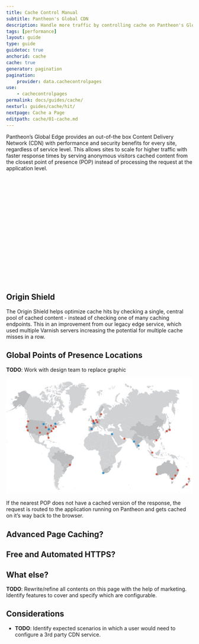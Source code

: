 ```yaml
---
title: Cache Control Manual
subtitle: Pantheon's Global CDN
description: Handle more traffic by controlling cache on Pantheon's Global content distribution network.
tags: [performance]
layout: guide
type: guide
guidetoc: true
anchorid: cache
cache: true
generator: pagination
pagination:
    provider: data.cachecontrolpages
use:
    - cachecontrolpages
permalink: docs/guides/cache/
nexturl: guides/cache/hit/
nextpage: Cache a Page
editpath: cache/01-cache.md
---
```


Pantheon’s Global Edge provides an out-of-the box Content Delivery Network (CDN) with performance and security benefits for every site, regardless of service level. This allows sites to scale for higher traffic with faster response times by serving anonymous visitors cached content from the closest point of presence (POP) instead of processing the request at the application level.

<div class="panel panel-drop panel-guide">
  <script src="//fast.wistia.com/embed/medias/pugjxn19gi.jsonp" async></script><script src="//fast.wistia.com/assets/external/E-v1.js" async></script><div class="wistia_responsive_padding" style="padding:56.25% 0 0 0;position:relative;"><div class="wistia_responsive_wrapper" style="height:100%;left:0;position:absolute;top:0;width:100%;"><div class="wistia_embed wistia_async_pugjxn19gi videoFoam=true" style="height:100%;width:100%">&nbsp;</div></div></div>
</div>

## Origin Shield
The Origin Shield helps optimize cache hits by checking a single, central pool of cached content - instead of checking one of many caching endpoints. This in an improvement from our legacy edge service, which used multiple Varnish servers increasing the potential for multiple cache misses in a row.

## Global Points of Presence Locations
**TODO**: Work with design team to replace graphic

![Global CDN POP](/source/docs/assets/images/pop.jpg)

If the nearest POP does not have a cached version of the response, the request is routed to the application running on Pantheon and gets cached on it’s way back to the browser.

## Advanced Page Caching?
## Free and Automated HTTPS?
## What else?
**TODO**: Rewrite/refine all contents on this page with the help of marketing. Identify features to cover and specify which are configurable.

## Considerations
- **TODO**: Identify expected scenarios in which a user would need to configure a 3rd party CDN service.
